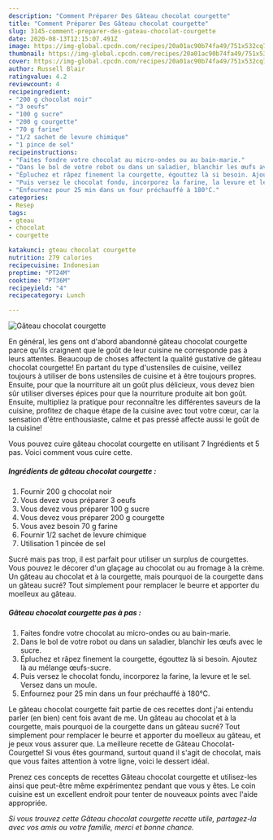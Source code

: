 ```yaml
---
description: "Comment Préparer Des Gâteau chocolat courgette"
title: "Comment Préparer Des Gâteau chocolat courgette"
slug: 3145-comment-preparer-des-gateau-chocolat-courgette
date: 2020-08-13T12:15:07.491Z
image: https://img-global.cpcdn.com/recipes/20a01ac90b74fa49/751x532cq70/gateau-chocolat-courgette-photo-principale-de-la-recette.jpg
thumbnail: https://img-global.cpcdn.com/recipes/20a01ac90b74fa49/751x532cq70/gateau-chocolat-courgette-photo-principale-de-la-recette.jpg
cover: https://img-global.cpcdn.com/recipes/20a01ac90b74fa49/751x532cq70/gateau-chocolat-courgette-photo-principale-de-la-recette.jpg
author: Russell Blair
ratingvalue: 4.2
reviewcount: 4
recipeingredient:
- "200 g chocolat noir"
- "3 oeufs"
- "100 g sucre"
- "200 g courgette"
- "70 g farine"
- "1/2 sachet de levure chimique"
- "1 pince de sel"
recipeinstructions:
- "Faites fondre votre chocolat au micro-ondes ou au bain-marie."
- "Dans le bol de votre robot ou dans un saladier, blanchir les œufs avec le sucre."
- "Épluchez et râpez finement la courgette, égouttez là si besoin. Ajoutez là au mélange œufs-sucre."
- "Puis versez le chocolat fondu, incorporez la farine, la levure et le sel. Versez dans un moule."
- "Enfournez pour 25 min dans un four préchauffé à 180°C."
categories:
- Resep
tags:
- gteau
- chocolat
- courgette

katakunci: gteau chocolat courgette 
nutrition: 279 calories
recipecuisine: Indonesian
preptime: "PT24M"
cooktime: "PT36M"
recipeyield: "4"
recipecategory: Lunch

---
```



![Gâteau chocolat courgette](https://img-global.cpcdn.com/recipes/20a01ac90b74fa49/751x532cq70/gateau-chocolat-courgette-photo-principale-de-la-recette.jpg)

En général, les gens ont d'abord abandonné gâteau chocolat courgette parce qu'ils craignent que le goût de leur cuisine ne corresponde pas à leurs attentes. Beaucoup de choses affectent la qualité gustative de gâteau chocolat courgette! En partant du type d'ustensiles de cuisine, veillez toujours à utiliser de bons ustensiles de cuisine et à être toujours propres. Ensuite, pour que la nourriture ait un goût plus délicieux, vous devez bien sûr utiliser diverses épices pour que la nourriture produite ait bon goût. Ensuite, multipliez la pratique pour reconnaître les différentes saveurs de la cuisine, profitez de chaque étape de la cuisine avec tout votre cœur, car la sensation d'être enthousiaste, calme et pas pressé affecte aussi le goût de la cuisine!

<!--inarticleads1-->

Vous pouvez cuire gâteau chocolat courgette en utilisant 7 Ingrédients et 5 pas. Voici comment vous cuire cette.

##### Ingrédients de gâteau chocolat courgette :

1. Fournir 200 g chocolat noir
1. Vous devez vous préparer 3 oeufs
1. Vous devez vous préparer 100 g sucre
1. Vous devez vous préparer 200 g courgette
1. Vous avez besoin 70 g farine
1. Fournir 1/2 sachet de levure chimique
1. Utilisation 1 pincée de sel


Sucré mais pas trop, il est parfait pour utiliser un surplus de courgettes. Vous pouvez le décorer d&#39;un glaçage au chocolat ou au fromage à la crème. Un gâteau au chocolat et à la courgette, mais pourquoi de la courgette dans un gâteau sucré? Tout simplement pour remplacer le beurre et apporter du moelleux au gâteau. 

<!--inarticleads2-->

##### Gâteau chocolat courgette pas à pas :

1. Faites fondre votre chocolat au micro-ondes ou au bain-marie.
1. Dans le bol de votre robot ou dans un saladier, blanchir les œufs avec le sucre.
1. Épluchez et râpez finement la courgette, égouttez là si besoin. Ajoutez là au mélange œufs-sucre.
1. Puis versez le chocolat fondu, incorporez la farine, la levure et le sel. Versez dans un moule.
1. Enfournez pour 25 min dans un four préchauffé à 180°C.


Le gâteau chocolat courgette fait partie de ces recettes dont j&#39;ai entendu parler (en bien) cent fois avant de me. Un gâteau au chocolat et à la courgette, mais pourquoi de la courgette dans un gâteau sucré? Tout simplement pour remplacer le beurre et apporter du moelleux au gâteau, et je peux vous assurer que. La meilleure recette de Gâteau Chocolat-Courgette! Si vous êtes gourmand, surtout quand il s&#39;agit de chocolat, mais que vous faites attention à votre ligne, voici le dessert idéal. 

<!--inarticleads1-->

<p>
Prenez ces concepts de recettes Gâteau chocolat courgette et utilisez-les ainsi que peut-être même expérimentez pendant que vous y êtes. Le coin cuisine est un excellent endroit pour tenter de nouveaux points avec l'aide appropriée.
</p>

<p>
<i>Si vous trouvez cette Gâteau chocolat courgette recette utile, partagez-la avec vos amis ou votre famille, merci et bonne chance.</i>
</p>
